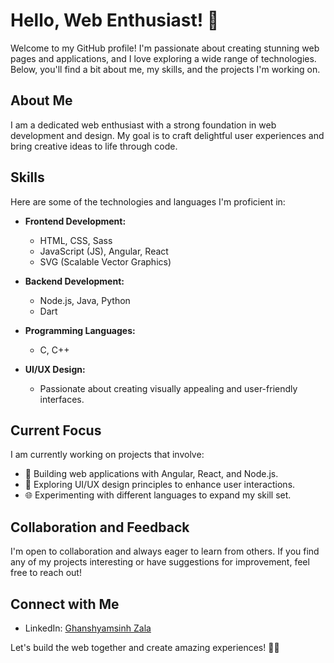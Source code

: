 # Hello, Web Enthusiast! 👋

Welcome to my GitHub profile! I'm passionate about creating stunning web pages and applications, and I love exploring a wide range of technologies. Below, you'll find a bit about me, my skills, and the projects I'm working on.

## About Me

I am a dedicated web enthusiast with a strong foundation in web development and design. My goal is to craft delightful user experiences and bring creative ideas to life through code.

## Skills

Here are some of the technologies and languages I'm proficient in:

- **Frontend Development:**
  - HTML, CSS, Sass
  - JavaScript (JS), Angular, React
  - SVG (Scalable Vector Graphics)

- **Backend Development:**
  - Node.js, Java, Python
  - Dart

- **Programming Languages:**
  - C, C++

- **UI/UX Design:**
  - Passionate about creating visually appealing and user-friendly interfaces.

## Current Focus

I am currently working on projects that involve:

- 🚀 Building web applications with Angular, React, and Node.js.
- 🎨 Exploring UI/UX design principles to enhance user interactions.
- 🌐 Experimenting with different languages to expand my skill set.

## Collaboration and Feedback

I'm open to collaboration and always eager to learn from others. If you find any of my projects interesting or have suggestions for improvement, feel free to reach out!

## Connect with Me

- LinkedIn: [Ghanshyamsinh Zala](www.linkedin.com/in/ghanshyamsinh-zala-1a1b9924b)

Let's build the web together and create amazing experiences! 🚀✨
